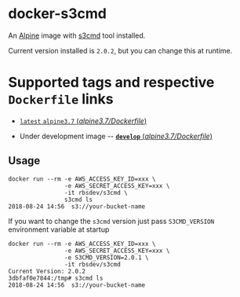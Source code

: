 docker-s3cmd
============

An [Alpine](https://hub.docker.com/_/alpine/) image with [s3cmd](https://s3tools.org/s3cmd) tool installed.

Current version installed is `2.0.2`, but you can change this at runtime.

# Supported tags and respective `Dockerfile` links

- [`latest` `alpine3.7` (*alpine3.7/Dockerfile*)](https://github.com/rbsdev/docker-s3cmd/blob/master/alpine3.7/Dockerfile)
* Under development image
-- [**`develop`** (*alpine3.7/Dockerfile*)](https://github.com/rbsdev/docker-s3cmd/blob/master/alpine3.7/Dockerfile)

Usage
-----

```
docker run --rm -e AWS_ACCESS_KEY_ID=xxx \
                -e AWS_SECRET_ACCESS_KEY=xxx \
                -it rbsdev/s3cmd \
                s3cmd ls
2018-08-24 14:56  s3://your-bucket-name
```

If you want to change the `s3cmd` version just pass `S3CMD_VERSION` environment variable at startup

```
docker run --rm -e AWS_ACCESS_KEY_ID=xxx \
                -e AWS_SECRET_ACCESS_KEY=xxx \
                -e S3CMD_VERSION=2.0.1 \
                -it rbsdev/s3cmd
Current Version: 2.0.2
3dbfaf0e7844:/tmp# s3cmd ls
2018-08-24 14:56  s3://your-bucket-name
```